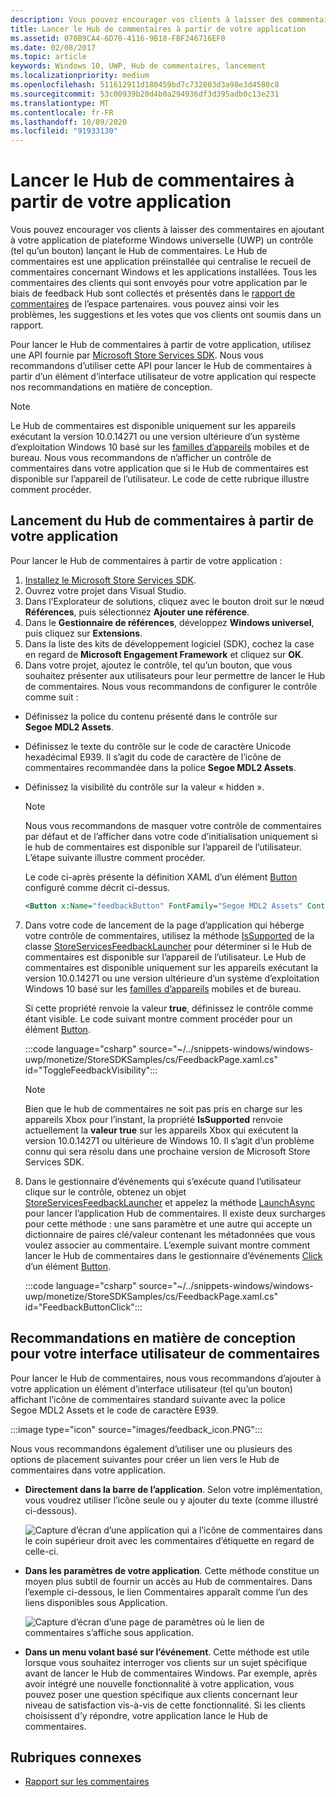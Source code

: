 ```yaml
---
description: Vous pouvez encourager vos clients à laisser des commentaires en lançant le Hub de commentaires à partir de votre application.
title: Lancer le Hub de commentaires à partir de votre application
ms.assetid: 070B9CA4-6D70-4116-9B18-FBF246716EF0
ms.date: 02/08/2017
ms.topic: article
keywords: Windows 10, UWP, Hub de commentaires, lancement
ms.localizationpriority: medium
ms.openlocfilehash: 511612911d180459bd7c732803d3a98e3d4580c8
ms.sourcegitcommit: 53c00939b20d4b0a294936df3d395adb0c13e231
ms.translationtype: MT
ms.contentlocale: fr-FR
ms.lasthandoff: 10/09/2020
ms.locfileid: "91933130"
---
```

# <a name="launch-feedback-hub-from-your-app"></a>Lancer le Hub de commentaires à partir de votre application

Vous pouvez encourager vos clients à laisser des commentaires en ajoutant à votre application de plateforme Windows universelle (UWP) un contrôle (tel qu’un bouton) lançant le Hub de commentaires. Le Hub de commentaires est une application préinstallée qui centralise le recueil de commentaires concernant Windows et les applications installées. Tous les commentaires des clients qui sont envoyés pour votre application par le biais de feedback Hub sont collectés et présentés dans le [rapport de commentaires](../publish/feedback-report.md) de l’espace partenaires. vous pouvez ainsi voir les problèmes, les suggestions et les votes que vos clients ont soumis dans un rapport.

Pour lancer le Hub de commentaires à partir de votre application, utilisez une API fournie par [Microsoft Store Services SDK](https://marketplace.visualstudio.com/items?itemName=AdMediator.MicrosoftStoreServicesSDK). Nous vous recommandons d’utiliser cette API pour lancer le Hub de commentaires à partir d’un élément d’interface utilisateur de votre application qui respecte nos recommandations en matière de conception.

> [!NOTE]
> Le Hub de commentaires est disponible uniquement sur les appareils exécutant la version 10.0.14271 ou une version ultérieure d’un système d’exploitation Windows 10 basé sur les [familles d’appareils](../get-started/universal-application-platform-guide.md) mobiles et de bureau. Nous vous recommandons de n’afficher un contrôle de commentaires dans votre application que si le Hub de commentaires est disponible sur l’appareil de l’utilisateur. Le code de cette rubrique illustre comment procéder.

## <a name="how-to-launch-feedback-hub-from-your-app"></a>Lancement du Hub de commentaires à partir de votre application

Pour lancer le Hub de commentaires à partir de votre application :

1. [Installez le Microsoft Store Services SDK](microsoft-store-services-sdk.md#install-the-sdk).
2. Ouvrez votre projet dans Visual Studio.
3. Dans l’Explorateur de solutions, cliquez avec le bouton droit sur le nœud **Références**, puis sélectionnez **Ajouter une référence**.
4. Dans le **Gestionnaire de références**, développez **Windows universel**, puis cliquez sur **Extensions**.
5. Dans la liste des kits de développement logiciel (SDK), cochez la case en regard de **Microsoft Engagement Framework** et cliquez sur **OK**.
6. Dans votre projet, ajoutez le contrôle, tel qu’un bouton, que vous souhaitez présenter aux utilisateurs pour leur permettre de lancer le Hub de commentaires. Nous vous recommandons de configurer le contrôle comme suit :
  * Définissez la police du contenu présenté dans le contrôle sur **Segoe MDL2 Assets**.
  * Définissez le texte du contrôle sur le code de caractère Unicode hexadécimal E939. Il s’agit du code de caractère de l’icône de commentaires recommandée dans la police **Segoe MDL2 Assets**.
  * Définissez la visibilité du contrôle sur la valeur « hidden ».
    > [!NOTE]
    > Nous vous recommandons de masquer votre contrôle de commentaires par défaut et de l’afficher dans votre code d’initialisation uniquement si le hub de commentaires est disponible sur l’appareil de l’utilisateur. L’étape suivante illustre comment procéder.

    Le code ci-après présente la définition XAML d’un élément [Button](/uwp/api/Windows.UI.Xaml.Controls.Button) configuré comme décrit ci-dessus.

    ```XML
    <Button x:Name="feedbackButton" FontFamily="Segoe MDL2 Assets" Content="&#xE939;" HorizontalAlignment="Left" Margin="138,352,0,0" VerticalAlignment="Top" Visibility="Collapsed"  Click="feedbackButton_Click"/>
    ```

7. Dans votre code de lancement de la page d’application qui héberge votre contrôle de commentaires, utilisez la méthode [IsSupported](/uwp/api/microsoft.services.store.engagement.storeservicesfeedbacklauncher.issupported) de la classe [StoreServicesFeedbackLauncher](/uwp/api/microsoft.services.store.engagement.storeservicesfeedbacklauncher) pour déterminer si le Hub de commentaires est disponible sur l’appareil de l’utilisateur. Le Hub de commentaires est disponible uniquement sur les appareils exécutant la version 10.0.14271 ou une version ultérieure d’un système d’exploitation Windows 10 basé sur les [familles d’appareils](../get-started/universal-application-platform-guide.md) mobiles et de bureau.

    Si cette propriété renvoie la valeur **true**, définissez le contrôle comme étant visible. Le code suivant montre comment procéder pour un élément [Button](/uwp/api/windows.ui.xaml.controls.button).

    :::code language="csharp" source="~/../snippets-windows/windows-uwp/monetize/StoreSDKSamples/cs/FeedbackPage.xaml.cs" id="ToggleFeedbackVisibility":::
      > [!NOTE]
      > Bien que le hub de commentaires ne soit pas pris en charge sur les appareils Xbox pour l’instant, la propriété **IsSupported** renvoie actuellement la **valeur true** sur les appareils Xbox qui exécutent la version 10.0.14271 ou ultérieure de Windows 10. Il s’agit d’un problème connu qui sera résolu dans une prochaine version de Microsoft Store Services SDK.  

8. Dans le gestionnaire d’événements qui s’exécute quand l’utilisateur clique sur le contrôle, obtenez un objet [StoreServicesFeedbackLauncher](/uwp/api/microsoft.services.store.engagement.storeservicesfeedbacklauncher) et appelez la méthode [LaunchAsync](/uwp/api/microsoft.services.store.engagement.storeservicesfeedbacklauncher.launchasync) pour lancer l’application Hub de commentaires. Il existe deux surcharges pour cette méthode : une sans paramètre et une autre qui accepte un dictionnaire de paires clé/valeur contenant les métadonnées que vous voulez associer au commentaire. L’exemple suivant montre comment lancer le Hub de commentaires dans le gestionnaire d’événements [Click](/uwp/api/windows.ui.xaml.controls.primitives.buttonbase.click) d’un élément [Button](/uwp/api/Windows.UI.Xaml.Controls.Button).

    :::code language="csharp" source="~/../snippets-windows/windows-uwp/monetize/StoreSDKSamples/cs/FeedbackPage.xaml.cs" id="FeedbackButtonClick":::

## <a name="design-recommendations-for-your-feedback-ui"></a>Recommandations en matière de conception pour votre interface utilisateur de commentaires

Pour lancer le Hub de commentaires, nous vous recommandons d’ajouter à votre application un élément d’interface utilisateur (tel qu’un bouton) affichant l’icône de commentaires standard suivante avec la police Segoe MDL2 Assets et le code de caractère E939.

:::image type="icon" source="images/feedback_icon.PNG":::

Nous vous recommandons également d’utiliser une ou plusieurs des options de placement suivantes pour créer un lien vers le Hub de commentaires dans votre application.
* **Directement dans la barre de l’application**. Selon votre implémentation, vous voudrez utiliser l’icône seule ou y ajouter du texte (comme illustré ci-dessous).

  ![Capture d’écran d’une application qui a l’icône de commentaires dans le coin supérieur droit avec les commentaires d’étiquette en regard de celle-ci.](images/feedback_appbar_placement.png)

* **Dans les paramètres de votre application**. Cette méthode constitue un moyen plus subtil de fournir un accès au Hub de commentaires. Dans l’exemple ci-dessous, le lien Commentaires apparaît comme l’un des liens disponibles sous Application.

  ![Capture d’écran d’une page de paramètres où le lien de commentaires s’affiche sous application.](images/feedback_settings_placement.png)

* **Dans un menu volant basé sur l’événement**. Cette méthode est utile lorsque vous souhaitez interroger vos clients sur un sujet spécifique avant de lancer le Hub de commentaires Windows. Par exemple, après avoir intégré une nouvelle fonctionnalité à votre application, vous pouvez poser une question spécifique aux clients concernant leur niveau de satisfaction vis-à-vis de cette fonctionnalité. Si les clients choisissent d’y répondre, votre application lance le Hub de commentaires.


## <a name="related-topics"></a>Rubriques connexes

* [Rapport sur les commentaires](../publish/feedback-report.md)
